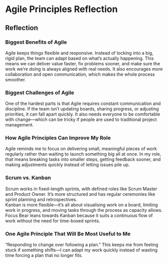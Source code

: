 # Agile Principles Reflection

## Reflection

### Biggest Benefits of Agile
Agile keeps things flexible and responsive. Instead of locking into a big, rigid plan, the team can adapt based on what’s actually happening. This means we can deliver value faster, fix problems sooner, and make sure the work we’re doing is always aligned with real needs. It also encourages more collaboration and open communication, which makes the whole process smoother.

### Biggest Challenges of Agile
One of the hardest parts is that Agile requires constant communication and discipline. If the team isn’t updating boards, sharing progress, or adjusting priorities, it can fall apart quickly. It also needs everyone to be comfortable with change—which can be tricky if people are used to traditional project management.

### How Agile Principles Can Improve My Role
Agile reminds me to focus on delivering small, meaningful pieces of work regularly rather than waiting to launch something big all at once. In my role, that means breaking tasks into smaller steps, getting feedback sooner, and making adjustments quickly instead of letting issues pile up.

### Scrum vs. Kanban 
Scrum works in fixed-length sprints, with defined roles like Scrum Master and Product Owner. It’s more structured and has regular ceremonies like sprint planning and retrospectives.  
Kanban is more flexible—it’s all about visualising work on a board, limiting work in progress, and moving tasks through the process as capacity allows.  
Focus Bear leans towards Kanban because it suits a continuous flow of work without the need for time-boxed sprints.

### One Agile Principle That Will Be Most Useful to Me
“Responding to change over following a plan.” This keeps me from feeling stuck if something shifts—I can adapt my work quickly instead of wasting time forcing a plan that no longer fits.
